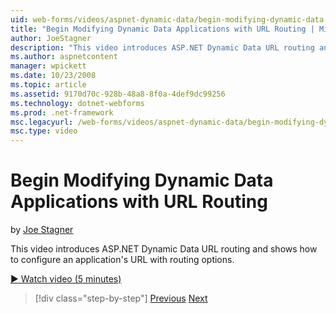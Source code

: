 ```yaml
---
uid: web-forms/videos/aspnet-dynamic-data/begin-modifying-dynamic-data-applications-with-url-routing
title: "Begin Modifying Dynamic Data Applications with URL Routing | Microsoft Docs"
author: JoeStagner
description: "This video introduces ASP.NET Dynamic Data URL routing and shows how to configure an application's URL with routing options."
ms.author: aspnetcontent
manager: wpickett
ms.date: 10/23/2008
ms.topic: article
ms.assetid: 9170d70c-928b-48a8-8f0a-4def9dc99256
ms.technology: dotnet-webforms
ms.prod: .net-framework
msc.legacyurl: /web-forms/videos/aspnet-dynamic-data/begin-modifying-dynamic-data-applications-with-url-routing
msc.type: video
---
```

Begin Modifying Dynamic Data Applications with URL Routing
====================
by [Joe Stagner](https://github.com/JoeStagner)

This video introduces ASP.NET Dynamic Data URL routing and shows how to configure an application's URL with routing options.

[&#9654; Watch video (5 minutes)](https://channel9.msdn.com/Blogs/ASP-NET-Site-Videos/begin-modifying-dynamic-data-applications-with-url-routing)

>[!div class="step-by-step"]
[Previous](begin-editing-the-templates-in-aspnet-dynamic-data-applications.md)
[Next](enable-in-line-editing-in-aspnet-dynamic-data-applications.md)
